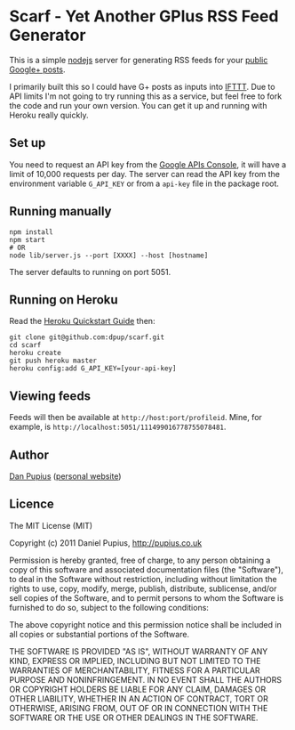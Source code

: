 # Scarf - Yet Another GPlus RSS Feed Generator

This is a simple [nodejs](nodejs.org) server for generating RSS feeds for your
[public Google+ posts](https://developers.google.com/+/api/latest/activities).

I primarily built this so I could have G+ posts as inputs into [IFTTT](http://ifttt.com).  Due to
API limits I'm not going to try running this as a service, but feel free to fork the code and run
your own version.  You can get it up and running with Heroku really quickly.


## Set up

You need to request an API key from the [Google APIs Console](https://code.google.com/apis/console),
it will have a limit of 10,000 requests per day.  The server can read the API key from the
environment variable `G_API_KEY` or from a `api-key` file in the package root.


## Running manually

```
npm install
npm start
# OR
node lib/server.js --port [XXXX] --host [hostname]
```

The server defaults to running on port 5051.


## Running on Heroku

Read the [Heroku Quickstart Guide](https://devcenter.heroku.com/articles/quickstart) then:

```
git clone git@github.com:dpup/scarf.git
cd scarf
heroku create
git push heroku master
heroku config:add G_API_KEY=[your-api-key]
```

## Viewing feeds

Feeds will then be available at `http://host:port/profileid`. Mine, for example, is
`http://localhost:5051/111499016778755078481`.

Author
------

[Dan Pupius](https://github.com/dpup) ([personal website](http://pupius.co.uk/))


## Licence

The MIT License (MIT)

Copyright (c) 2011 Daniel Pupius, http://pupius.co.uk

Permission is hereby granted, free of charge, to any person obtaining a copy of this software and
associated documentation files (the "Software"), to deal in the Software without restriction,
including without limitation the rights to use, copy, modify, merge, publish, distribute,
sublicense, and/or sell copies of the Software, and to permit persons to whom the Software is
furnished to do so, subject to the following conditions:

The above copyright notice and this permission notice shall be included in all copies or substantial
portions of the Software.

THE SOFTWARE IS PROVIDED "AS IS", WITHOUT WARRANTY OF ANY KIND, EXPRESS OR IMPLIED, INCLUDING BUT
NOT LIMITED TO THE WARRANTIES OF MERCHANTABILITY, FITNESS FOR A PARTICULAR PURPOSE AND
NONINFRINGEMENT. IN NO EVENT SHALL THE AUTHORS OR COPYRIGHT HOLDERS BE LIABLE FOR ANY CLAIM, DAMAGES
OR OTHER LIABILITY, WHETHER IN AN ACTION OF CONTRACT, TORT OR OTHERWISE, ARISING FROM, OUT OF OR IN
CONNECTION WITH THE SOFTWARE OR THE USE OR OTHER DEALINGS IN THE SOFTWARE.
